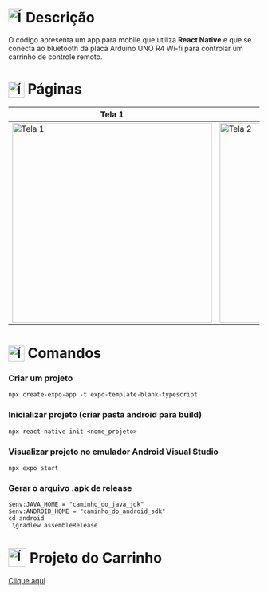 # <img src="https://github.com/user-attachments/assets/caabfdf0-0f9e-44a3-8200-c6579fe87887" alt="Ícone de descrição" width="28"> Descrição
O código apresenta um app para mobile que utiliza **React Native** e que se conecta ao bluetooth da placa Arduino UNO R4 Wi-fi para controlar um carrinho de controle remoto.

# <sub><img src="https://github.com/user-attachments/assets/9cbe287f-e23c-4ea6-9119-c0612c0b9dc3" alt="Ícone de celular" width="32"></sub> Páginas
| Tela 1 | Tela 2 | Tela 3 |
|--------|--------|--------|
| <img src="https://github.com/user-attachments/assets/6397fb33-177f-4df5-9434-b532dbfe7ff5" alt="Tela 1" height="400"> | <img src="https://github.com/user-attachments/assets/7f034e91-3e3c-4284-80c4-a5b8c5df2f67" alt="Tela 2" height="400"> | <img src="https://github.com/user-attachments/assets/db939c9d-20bd-4e73-9832-7644e43a69d1" alt="Tela 3" height="400"> |


# <sub><img src="https://github.com/user-attachments/assets/dc744b8e-af75-4901-bd4b-f05ad783a0f5" alt="Ícone de terminal" width="32"></sub> Comandos
### Criar um projeto 
```
npx create-expo-app -t expo-template-blank-typescript
```
### Inicializar projeto (criar pasta android para build)
```
npx react-native init <nome_projeto>
```
### Visualizar projeto no emulador Android Visual Studio
```
npx expo start
```
### Gerar o arquivo .apk de release
```
$env:JAVA_HOME = "caminho_do_java_jdk"
$env:ANDROID_HOME = "caminho_do_android_sdk"
cd android
.\gradlew assembleRelease
```

# <sub><img src="https://github.com/user-attachments/assets/ac29de52-9cd6-4963-8b6a-b329e339622a" alt="Ícone de carrinho de controle remoto" width="36"></sub> Projeto do Carrinho
[Clique aqui](https://github.com/MatheusADC/RobGol)
